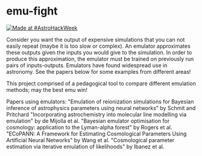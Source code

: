 # emu-fight

[![Made at #AstroHackWeek](https://img.shields.io/badge/Made%20at-%23AstroHackWeek-8063d5.svg?style=flat)](http://astrohackweek.org/)

Consider you want the output of expensive simulations that you can not easily repeat (maybe it is too slow or complex). An emulator approximates these outputs given the inputs you would give to the simulation. 
In order to produce this approximation, the emulator must be trained on previously run pairs of inputs-outputs. Emulators have found widespread use in astronomy. See the papers below for some examples from different areas!

This project comprised of a pedagogical tool to compare different emulation methods; may the best emu win!

Papers using emulators: 
"Emulation of reionization simulations for Bayesian inference of astrophysics parameters using neural networks" by Schmit and Pritchard
"Incorporating astrochemistry into molecular line modelling via emulation" by de Mijolla et al. 
"Bayesian emulator optimisation for cosmology: application to the Lyman-alpha forest" by Rogers et al. 
"ECoPANN: A Framework for Estimating Cosmological Parameters Using Artificial Neural Networks" by Wang et al.
"Cosmological parameter estimation via iterative emulation of likelihoods" by Ibanez et al.
